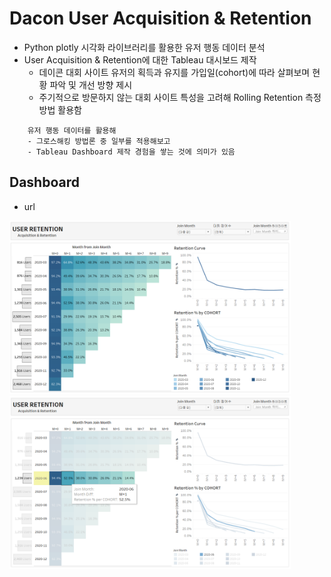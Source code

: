 # Dacon User Acquisition & Retention
- Python plotly 시각화 라이브러리를 활용한 유저 행동 데이터 분석
- User Acquisition & Retention에 대한 Tableau 대시보드 제작 
	- 데이콘 대회 사이트 유저의 획득과 유지를 가입일(cohort)에 따라 살펴보며 현황 파악 및 개선 방향 제시
	- 주기적으로 방문하지 않는 대회 사이트 특성을 고려해 Rolling Retention 측정 방법 활용함
```
	유저 행동 데이터를 활용해 
	- 그로스해킹 방법론 중 일부를 적용해보고
	- Tableau Dashboard 제작 경험을 쌓는 것에 의미가 있음
```

## Dashboard
- url
<img src="./image/Dashboard.PNG" width="450">
<img src="./image/Dashboard with highlight.PNG" width="450">


